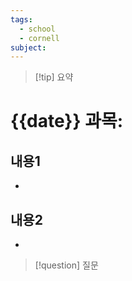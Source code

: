 ```yaml
---
tags:
  - school
  - cornell
subject:
---
```

> [!tip] 요약

# {{date}} 과목: 
## 내용1
- 
## 내용2
- 
> [!question] 질문